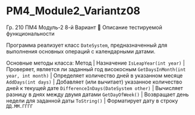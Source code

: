 # PM4_Module2_Variantz08
Гр. 210 ПМ4 Модуль-2 8-й Вариант
📖 Описание тестируемой функциональности

Программа реализует класс `DateSystem`, предназначенный для выполнения основных операций с календарными датами.

Основные методы класса:
 Метод | Назначение 
 `IsLeapYear(int year)` | Проверяет, является ли заданный год високосным 
 `GetDaysInMonth(int year, int month)` | Определяет количество дней в указанном месяце 
 `AddDays(int days)` | Добавляет (или вычитает) указанное количество дней к текущей дате 
 `DifferenceInDays(DateSystem other)` | Вычисляет разницу в днях между двумя датами 
 `GetDayOfWeek()` | Возвращает день недели для заданной даты 
 `ToString()` | Форматирует дату в строку `ДД.ММ.ГГГГ` 
